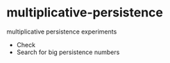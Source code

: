 # multiplicative-persistence

multiplicative persistence experiments

- Check
- Search for big persistence numbers